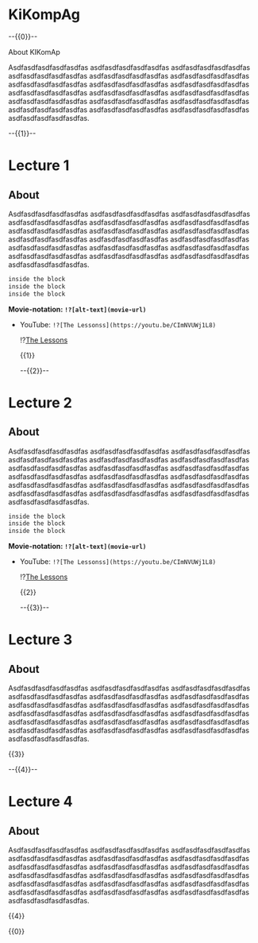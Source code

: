 
# KiKompAg

   --{{0}}--

About KIKomAp

Asdfasdfasdfasdfasdfas asdfasdfasdfasdfasdfas asdfasdfasdfasdfasdfas asdfasdfasdfasdfasdfas asdfasdfasdfasdfasdfas
asdfasdfasdfasdfasdfas asdfasdfasdfasdfasdfas asdfasdfasdfasdfasdfas asdfasdfasdfasdfasdfas asdfasdfasdfasdfasdfas
asdfasdfasdfasdfasdfas asdfasdfasdfasdfasdfas asdfasdfasdfasdfasdfas asdfasdfasdfasdfasdfas asdfasdfasdfasdfasdfas
asdfasdfasdfasdfasdfas asdfasdfasdfasdfasdfas asdfasdfasdfasdfasdfas asdfasdfasdfasdfasdfas.


  --{{1}}--
  
# Lecture 1

## About
Asdfasdfasdfasdfasdfas asdfasdfasdfasdfasdfas asdfasdfasdfasdfasdfas asdfasdfasdfasdfasdfas asdfasdfasdfasdfasdfas
asdfasdfasdfasdfasdfas asdfasdfasdfasdfasdfas asdfasdfasdfasdfasdfas asdfasdfasdfasdfasdfas asdfasdfasdfasdfasdfas
asdfasdfasdfasdfasdfas asdfasdfasdfasdfasdfas asdfasdfasdfasdfasdfas asdfasdfasdfasdfasdfas asdfasdfasdfasdfasdfas
asdfasdfasdfasdfasdfas asdfasdfasdfasdfasdfas asdfasdfasdfasdfasdfas asdfasdfasdfasdfasdfas.

``` markdown
inside the block
inside the block
inside the block
```


  **Movie-notation: `!?[alt-text](movie-url)`**

- YouTube: `!?[The Lessonss](https://youtu.be/CImNVUWj1L8)`

  !?[The Lessons](https://youtu.be/CImNVUWj1L8)

   {{1}}

   --{{2}}--

# Lecture 2
   
## About
Asdfasdfasdfasdfasdfas asdfasdfasdfasdfasdfas asdfasdfasdfasdfasdfas asdfasdfasdfasdfasdfas asdfasdfasdfasdfasdfas
asdfasdfasdfasdfasdfas asdfasdfasdfasdfasdfas asdfasdfasdfasdfasdfas asdfasdfasdfasdfasdfas asdfasdfasdfasdfasdfas
asdfasdfasdfasdfasdfas asdfasdfasdfasdfasdfas asdfasdfasdfasdfasdfas asdfasdfasdfasdfasdfas asdfasdfasdfasdfasdfas
asdfasdfasdfasdfasdfas asdfasdfasdfasdfasdfas asdfasdfasdfasdfasdfas asdfasdfasdfasdfasdfas.


``` markdown
inside the block
inside the block
inside the block
```

**Movie-notation: `!?[alt-text](movie-url)`**

- YouTube: `!?[The Lessonss](https://youtu.be/CImNVUWj1L8)`

  !?[The Lessons](https://youtu.be/CImNVUWj1L8)

   {{2}}
   
   --{{3}}--


# Lecture 3
   
## About
Asdfasdfasdfasdfasdfas asdfasdfasdfasdfasdfas asdfasdfasdfasdfasdfas asdfasdfasdfasdfasdfas asdfasdfasdfasdfasdfas
asdfasdfasdfasdfasdfas asdfasdfasdfasdfasdfas asdfasdfasdfasdfasdfas asdfasdfasdfasdfasdfas asdfasdfasdfasdfasdfas
asdfasdfasdfasdfasdfas asdfasdfasdfasdfasdfas asdfasdfasdfasdfasdfas asdfasdfasdfasdfasdfas asdfasdfasdfasdfasdfas
asdfasdfasdfasdfasdfas asdfasdfasdfasdfasdfas asdfasdfasdfasdfasdfas asdfasdfasdfasdfasdfas.



   {{3}}

   --{{4}}--


   
   # Lecture 4
   
## About
Asdfasdfasdfasdfasdfas asdfasdfasdfasdfasdfas asdfasdfasdfasdfasdfas asdfasdfasdfasdfasdfas asdfasdfasdfasdfasdfas
asdfasdfasdfasdfasdfas asdfasdfasdfasdfasdfas asdfasdfasdfasdfasdfas asdfasdfasdfasdfasdfas asdfasdfasdfasdfasdfas
asdfasdfasdfasdfasdfas asdfasdfasdfasdfasdfas asdfasdfasdfasdfasdfas asdfasdfasdfasdfasdfas asdfasdfasdfasdfasdfas
asdfasdfasdfasdfasdfas asdfasdfasdfasdfasdfas asdfasdfasdfasdfasdfas asdfasdfasdfasdfasdfas.



   {{4}}


  {{0}}
